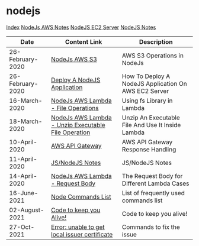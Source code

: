 # nodejs

[Index](https://aasisodiya.github.io/nodejs/)
[NodeJs AWS Notes](https://aasisodiya.github.io/nodejs/nodejs-aws/)
[NodeJS EC2 Server](https://aasisodiya.github.io/nodejs/nodejs-ec2-server/)
[NodeJS Notes](https://aasisodiya.github.io/nodejs/notes/)

|Date|Content Link|Description|
|-|-|-|
|26-February-2020|[NodeJs AWS S3](https://aasisodiya.github.io/nodejs/nodejs-aws/nodejs-aws-s3/)|AWS S3 Operations in NodeJs|
|26-February-2020|[Deploy A NodeJS Application](https://aasisodiya.github.io/nodejs/nodejs-ec2-server/)|How To Deploy A NodeJS Application On AWS EC2 Server|
|16-March-2020|[NodeJs AWS Lambda - File Operations](https://aasisodiya.github.io/nodejs/nodejs-aws/nodejs-aws-lambda/nodejs-aws-lambda-fs-operations/)|Using fs Library in Lambda|
|18-March-2020|[NodeJs AWS Lambda - Unzip Executable File Operation](https://aasisodiya.github.io/nodejs/nodejs-aws/nodejs-aws-lambda/nodejs-aws-lambda-unzip-executablefile-operation/)|Unzip An Executable File And Use It Inside Lambda|
|10-April-2020|[AWS API Gateway](https://aasisodiya.github.io/nodejs/nodejs-aws/nodejs-aws-apigw/)|AWS API Gateway Response Handling|
|11-April-2020|[JS/NodeJS Notes](https://aasisodiya.github.io/nodejs/notes/)|JS/NodeJS Notes|
|14-April-2020|[NodeJs AWS Lambda - Request Body](https://aasisodiya.github.io/nodejs/nodejs-aws/nodejs-aws-lambda/nodejs-aws-lambda-request-body/)|The Request Body for Different Lambda Cases|
|16-June-2021|[Node Commands List](https://aasisodiya.github.io/nodejs/notes/node-commands)|List of frequently used commands list|
|02-August-2021|[Code to keep you Alive!](https://aasisodiya.github.io/nodejs/notes/scripts/teams)|Code to keep you alive!|
|27-Oct-2021|[Error: unable to get local issuer certificate](https://aasisodiya.github.io/nodejs/notes/mocha/#error-unable-to-get-local-issuer-certificate)|Commands to fix the issue|
